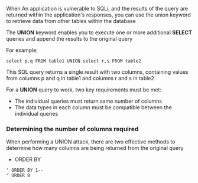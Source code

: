
When An application is vulnerable to SQLi, and the results of the query are returned within the application's responses, you can use the union keyword to retrieve data from other tables within the database


The **UNION** keyword enables you to execute one or more additional **SELECT** queries and append the results to the original query



For example:

```
select p,q FROM table1 UNION select r,s FROM table2

```


This SQL query returns a single result with two columns, containing values from columns p and q in table1 and columns r and s in table2



For a **UNION** query to work, two key requirements must be met:

- The individual queries must return same number of columns
- The data types in each column must be compatible between the individual queries






### Determining the number of columns required


When performing a UNION attack, there are two effective methods to determine how many columns are being returned from the original query


- ORDER BY

```
' ORDER BY 1--
' ORDER B